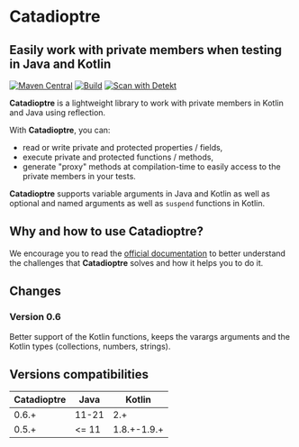 # Catadioptre

## Easily work with private members when testing in Java and Kotlin

[![Maven Central](https://img.shields.io/maven-central/v/io.aeris-consulting/catadioptre-annotations.svg?color=blue&label=Maven%20Central)](https://search.maven.org/search?q=g:%22io.aeris-consulting%22%20AND%20a:catadioptre-*)
[![Build](https://github.com/aeris-consulting/catadioptre/actions/workflows/gradle-master.yml/badge.svg)](https://github.com/aeris-consulting/catadioptre/actions/workflows/gradle-master.yml)
[![Scan with Detekt](https://github.com/aeris-consulting/catadioptre/actions/workflows/detekt-analysis.yml/badge.svg)](https://github.com/aeris-consulting/catadioptre/actions/workflows/detekt-analysis.yml)

**Catadioptre** is a lightweight library to work with private members in Kotlin and Java using reflection.

With **Catadioptre**, you can:

* read or write private and protected properties / fields,
* execute private and protected functions / methods,
* generate "proxy" methods at compilation-time to easily access to the private members in your tests.

**Catadioptre** supports variable arguments in Java and Kotlin as well as optional and named arguments as well as
`suspend` functions in Kotlin.

## Why and how to use Catadioptre?

We encourage you to read the [official documentation](https://catadioptre.aeris-consulting.io/) to better understand the
challenges that **Catadioptre** solves and how it helps you to do it.

## Changes

### Version 0.6

Better support of the Kotlin functions, keeps the varargs arguments and the Kotlin types (collections, numbers,
strings).

## Versions compatibilities

| Catadioptre | Java  | Kotlin      |
|-------------|-------|-------------|
| 0.6.+       | 11-21 | 2.+         |
| 0.5.+       | <= 11 | 1.8.+-1.9.+ |